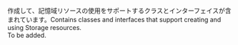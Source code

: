 <Namespace Name="Microsoft.Azure.Management.Storage">
  <Docs>
    <summary><span data-ttu-id="d16bf-101">作成して、記憶域リソースの使用をサポートするクラスとインターフェイスが含まれています。</span><span class="sxs-lookup"><span data-stu-id="d16bf-101">Contains classes and interfaces that support creating and using Storage resources.</span></span></summary> 
    <remarks>To be added.</remarks>
  </Docs>
</Namespace>
